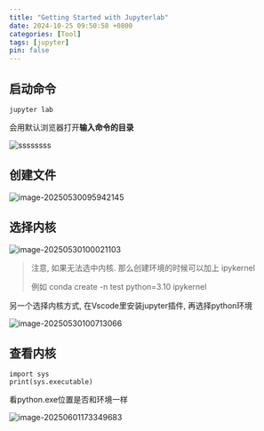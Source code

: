 ```yaml
---
title: "Getting Started with Jupyterlab"
date: 2024-10-25 09:50:58 +0800
categories: [Tool]
tags: [jupyter]
pin: false
---
```


## 启动命令

```
jupyter lab
```

会用默认浏览器打开**输入命令的目录**

![ssssssss](https://zr-picture.oss-cn-shanghai.aliyuncs.com/image-20250530095428491.png)

## 创建文件

![image-20250530095942145](https://zr-picture.oss-cn-shanghai.aliyuncs.com/image-20250530095942145.png)

## 选择内核

![image-20250530100021103](https://zr-picture.oss-cn-shanghai.aliyuncs.com/image-20250530100021103.png)

> 注意, 如果无法选中内核. 那么创建环境的时候可以加上 ipykernel
>
> 例如 conda create -n test python=3.10 ipykernel

另一个选择内核方式, 在Vscode里安装jupyter插件, 再选择python环境

![image-20250530100713066](https://zr-picture.oss-cn-shanghai.aliyuncs.com/image-20250530100713066.png)

## 查看内核

```
import sys
print(sys.executable)
```

看python.exe位置是否和环境一样

![image-20250601173349683](https://zr-picture.oss-cn-shanghai.aliyuncs.com/image-20250601173349683.png)
